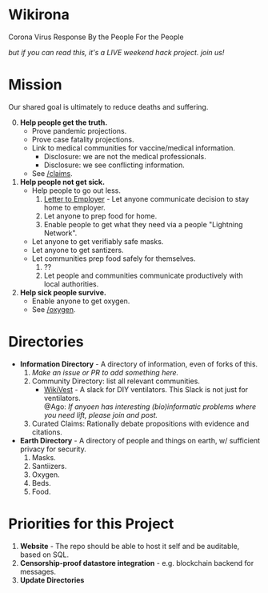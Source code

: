 # Wikirona

Corona Virus Response By the People For the People

_but if you can read this, it's a LIVE weekend hack project. join us!_

# Mission

Our shared goal is ultimately to reduce deaths and suffering.

0. **Help people get the truth.**
   * Prove pandemic projections.
   * Prove case fatality projections.
   * Link to medical communities for vaccine/medical information.
     - Disclosure: we are not the medical professionals.
     - Disclosure: we see conflicting information.
   * See [/claims](/claims).
1. **Help people not get sick.**
   * Help people to go out less.
     1.  [Letter to Employer](https://github.com/wikirona/wikirona/blob/master/resources/work/letter_to_employer.md) - Let anyone communicate decision to stay home to employer.
     2. Let anyone to prep food for home.
     3. Enable people to get what they need via a people "Lightning Network".
   * Let anyone to get verifiably safe masks.
   * Let anyone to get santizers.
   * Let communities prep food safely for themselves.
     1. ??
     2. Let people and communities communicate productively with local authorities.
2. **Help sick people survive.**
   * Enable anyone to get oxygen.
   * See [/oxygen](/oxygen).

# Directories
   * **Information Directory** - A directory of information, even of forks of this.
      1. _Make an issue or PR to add something here._
      2. Community Directory: list all relevant communities.
         * [WikiVest](https://join.slack.com/t/wikivent/shared_invite/zt-creubqis-YN31P7ioJb7PEZ0rOs8MhQ) - A slack for DIY ventilators. This Slack is not just for ventilators.\
         @Ago: _If anyoen has interesting (bio)informatic problems where you need lift, please join and post._
      3. Curated Claims: Rationally debate propositions with evidence and citations.
   * **Earth Directory** - A directory of people and things on earth, w/ sufficient privacy for security.
      1. Masks.
      2. Santiizers.
      3. Oxygen.
      4. Beds.
      5. Food.
     
# Priorities for this Project

1. **Website** - The repo should be able to host it self and be auditable, based on SQL.
2. **Censorship-proof datastore integration** - e.g. blockchain backend for messages.
3. **Update Directories**
